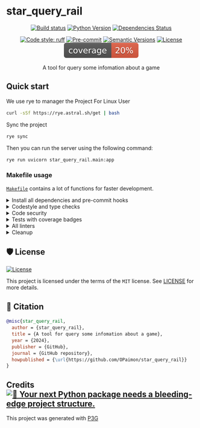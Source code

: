 # star_query_rail

<div align="center">

[![Build status](https://github.com/OPaimon/star_query_rail/workflows/build/badge.svg?branch=main&event=push)](https://github.com/OPaimon/star_query_rail/actions?query=workflow%3Abuild)
[![Python Version](https://img.shields.io/pypi/pyversions/star_query_rail.svg)](https://pypi.org/project/star_query_rail/)
[![Dependencies Status](https://img.shields.io/badge/dependencies-up%20to%20date-brightgreen.svg)](https://github.com/OPaimon/star_query_rail/pulls?utf8=%E2%9C%93&q=is%3Apr%20author%3Aapp%2Fdependabot)

[![Code style: ruff](https://img.shields.io/badge/code%20style-ruff-000000.svg)](https://github.com/astral-sh/ruff)
[![Pre-commit](https://img.shields.io/badge/pre--commit-enabled-brightgreen?logo=pre-commit&logoColor=white)](https://github.com/OPaimon/star_query_rail/blob/main/.pre-commit-config.yaml)
[![Semantic Versions](https://img.shields.io/badge/%20%20%F0%9F%93%A6%F0%9F%9A%80-semantic--versions-e10079.svg)](https://github.com/OPaimon/star_query_rail/releases)
[![License](https://img.shields.io/github/license/OPaimon/star_query_rail)](https://github.com/OPaimon/star_query_rail/blob/main/LICENSE)
![Coverage Report](assets/images/coverage.svg)

A tool for query some infomation about a game

</div>

## Quick start

We use rye to manager the Project
For Linux User

```bash
curl -sSf https://rye.astral.sh/get | bash
```

Sync the project
```bash
rye sync
```

Then you can run the server using the following command:

```bash
rye run uvicorn star_query_rail.main:app
```


### Makefile usage

[`Makefile`](https://github.com/OPaimon/star_query_rail/blob/main/Makefile) contains a lot of functions for faster development.


<details>
<summary>Install all dependencies and pre-commit hooks</summary>
<p>

Install requirements:

```bash
make install
```

Pre-commit hooks coulb be installed after `git init` via

```bash
make pre-commit-install
```

</p>
</details>

<details>
<summary>Codestyle and type checks</summary>
<p>

Automatic formatting uses `ruff`.

```bash
make polish-codestyle

# or use synonym
make formatting
```

Codestyle checks only, without rewriting files:

```bash
make check-codestyle
```

> Note: `check-codestyle` uses `ruff` and `darglint` library

</p>
</details>

<details>
<summary>Code security</summary>
<p>

> If this command is not selected during installation, it cannnot be used.

```bash
make check-safety
```

This command launches `Poetry` integrity checks as well as identifies security issues with `Safety` and `Bandit`.

```bash
make check-safety
```

</p>
</details>

<details>
<summary>Tests with coverage badges</summary>
<p>

Run `pytest`

```bash
make test
```

</p>
</details>

<details>
<summary>All linters</summary>
<p>

Of course there is a command to run all linters in one:

```bash
make lint
```

the same as:

```bash
make check-codestyle && make test && make check-safety
```

</p>
</details>


<details>
<summary>Cleanup</summary>
<p>
Delete pycache files

```bash
make pycache-remove
```

Remove package build

```bash
make build-remove
```

Delete .DS_STORE files

```bash
make dsstore-remove
```

Remove .mypycache

```bash
make mypycache-remove
```

Or to remove all above run:

```bash
make cleanup
```

</p>
</details>

## 🛡 License

[![License](https://img.shields.io/github/license/OPaimon/star_query_rail)](https://github.com/OPaimon/star_query_rail/blob/main/LICENSE)

This project is licensed under the terms of the `MIT` license. See [LICENSE](https://github.com/OPaimon/star_query_rail/blob/main/LICENSE) for more details.

## 📃 Citation

```bibtex
@misc{star_query_rail,
  author = {star_query_rail},
  title = {A tool for query some infomation about a game},
  year = {2024},
  publisher = {GitHub},
  journal = {GitHub repository},
  howpublished = {\url{https://github.com/OPaimon/star_query_rail}}
}
```

## Credits [![🚀 Your next Python package needs a bleeding-edge project structure.](https://img.shields.io/badge/P3G-%F0%9F%9A%80-brightgreen)](https://github.com/Undertone0809/python-package-template)

This project was generated with [P3G](https://github.com/Undertone0809/P3G)
